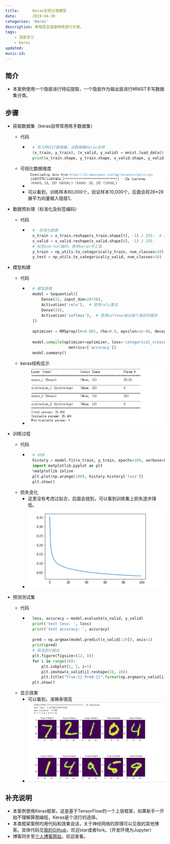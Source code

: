 ```yaml
---
title:      Keras实现分类模型
date:       2019-04-30
categories: 'Keras'
description: 单隐层全连接网络进行分类。
tags:
    - 深度学习
    - Keras
updated: 
music-id: 
---
```

## 简介
- 本案例使用一个隐层进行特征提取，一个隐层作为输出层进行MNIST手写数据集分类。


## 步骤
- 获取数据集（keras自带常用练手数据集）
	- 代码
		- ```python
			# 导入MNIST数据集，该数据集Keras自带
			(x_train, y_train), (x_valid, y_valid) = mnist.load_data()
			print(x_train.shape, y_train.shape, x_valid.shape, y_valid.shape)
			```
	- 可视化数据维度
    	- ![](/asset/2019-04-30/data.png)
    	- 可以看到，训练样本60,000个，验证样本10,000个，后面会将28*28展平为向量输入隐层1。

- 数据预处理（标准化及标签编码）
	- 代码
		- ```python
			#  标准化数据
			x_train = x_train.reshape(x_train.shape[0], -1) / 255.  # 原数据是0-255不适合输入模型训练，标准化为0-1
			x_valid = x_valid.reshape(x_valid.shape[0], -1) / 255.
			# 标签one-hot编码，使用keras中工具
			y_train = np_utils.to_categorical(y_train, num_classes=10)
			y_test = np_utils.to_categorical(y_valid, num_classes=10)
			```
- 模型构建
	- 代码
		- ```python
			# 模型搭建
			model = Sequential([
				Dense(32, input_dim=28*28),
				Activation('relu'),  # 使用relu激活
				Dense(10),
				Activation('softmax'),  # 使用softmax输出每个类别的概率
			])
			
			optimizer = RMSprop(lr=0.001, rho=0.9, epsilon=1e-08, decay=0.0)
			
			model.compile(optimizer=optimizer, loss='categorical_crossentropy',  # 分类多用交叉熵
							metrics=['accuracy'])
			model.summary()
			```
	- keras结构显示
		- ![](/asset/2019-04-30/net.png)
- 训练过程
	- 代码
		- ```python
			# 训练
			history = model.fit(x_train, y_train, epochs=100, verbose=False)
			import matplotlib.pyplot as plt
			%matplotlib inline
			plt.plot(np.arange(100), history.history['loss'])
			plt.show()
			```
	- 损失变化
		- 这里没有考虑过拟合，后面会提到，可以看到训练集上损失逐步降低。
		- ![](/asset/2019-04-30/history.png)
- 预测测试集
	- 代码
		- ```python
			loss, accuracy = model.evaluate(x_valid, y_valid)
			print('test loss: ', loss)
			print('test accuracy: ', accuracy)
			
			pred = np.argmax(model.predict(x_valid[:10]), axis=1)
			print(pred)
			# 挑选部分输出
			plt.figure(figsize=(12, 8))
			for i in range(10):
				plt.subplot(2, 5, i+1)
				plt.imshow(x_valid[i].reshape(28, 28))
				plt.title("True:{} Pred:{}".format(np.argmax(y_valid[i]), pred[i]))
			plt.show()
			```
	- 显示效果
		- 可以看到，准确率很高
		- ![](/asset/2019-04-30/pred.png)


## 补充说明
- 本案例使用Keras框架，这是基于TensorFlow的一个上层框架，如果新手一开始不理解算图编程，Keras是个流行的选择。
- 本类框架案例均用代码和效果说话，关于神经网络的原理可以见我的其他博客。具体代码见[我的Github](https://github.com/luanshiyinyang/Tutorial/tree/Keras/RegressionDemo)，欢迎star或者fork。（开发环境为Jupyter）
- 博客同步至[个人博客网站](https://luanshiyinyang.github.io)，欢迎查看。